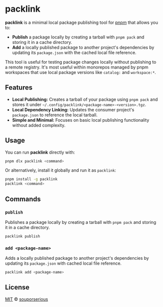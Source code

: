 # packlink

**packlink** is a minimal local package publishing tool for [pnpm](https://pnpm.io/) that allows you to:

- **Publish** a package locally by creating a tarball with `pnpm pack` and storing it in a cache directory.
- **Add** a locally published package to another project's dependencies by updating its `package.json` with the cached local file reference.

This tool is useful for testing package changes locally without publishing to a remote registry. It's most useful within monorepos managed by pnpm workspaces that use local package versions like `catalog:` and `workspace:*`.

## Features

- **Local Publishing:** Creates a tarball of your package using `pnpm pack` and stores it under `~/.config/packlink/<package-name>-<version>.tgz`.
- **Local Dependency Linking:** Updates the consumer project's `package.json` to reference the local tarball.
- **Simple and Minimal:** Focuses on basic local publishing functionality without added complexity.

## Usage

You can run **packlink** directly with:

```bash
pnpm dlx packlink <command>
```

Or alternatively, install it globally and run it as `packlink`:

```bash
pnpm install -g packlink
packlink <command>
```

## Commands

### `publish`

Publishes a package locally by creating a tarball with `pnpm pack` and storing it in a cache directory.

```bash
packlink publish
```

### `add <package-name>`

Adds a locally published package to another project's dependencies by updating its `package.json` with cached local file reference.

```bash
packlink add <package-name>
```

## License

[MIT](/LICENSE.md) © [souporserious](https://souporserious.com/)
